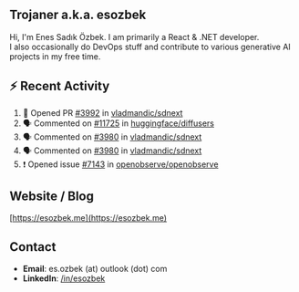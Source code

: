 ##  Trojaner a.k.a. esozbek
Hi, I'm Enes Sadık Özbek. I am primarily a React & .NET developer.  
I also occasionally do DevOps stuff and contribute to various generative AI projects in my free time.

## :zap: Recent Activity

<!--START_SECTION:activity-->
1. 💪 Opened PR [#3992](https://github.com/vladmandic/sdnext/pull/3992) in [vladmandic/sdnext](https://github.com/vladmandic/sdnext)
2. 🗣 Commented on [#11725](https://github.com/huggingface/diffusers/pull/11725#issuecomment-2982173814) in [huggingface/diffusers](https://github.com/huggingface/diffusers)
3. 🗣 Commented on [#3980](https://github.com/vladmandic/sdnext/issues/3980#issuecomment-2979281897) in [vladmandic/sdnext](https://github.com/vladmandic/sdnext)
4. 🗣 Commented on [#3980](https://github.com/vladmandic/sdnext/issues/3980#issuecomment-2979234939) in [vladmandic/sdnext](https://github.com/vladmandic/sdnext)
5. ❗ Opened issue [#7143](https://github.com/openobserve/openobserve/issues/7143) in [openobserve/openobserve](https://github.com/openobserve/openobserve)
<!--END_SECTION:activity-->

## Website / Blog
[https://esozbek.me](https://esozbek.me)

## Contact
- **Email**: es.ozbek (at) outlook (dot) com
- **LinkedIn**: [/in/esozbek](https://linkedin.com/in/esozbek)
